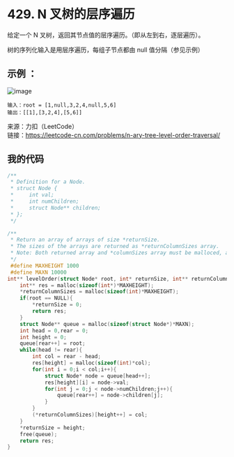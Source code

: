 # 429. N 叉树的层序遍历
给定一个 N 叉树，返回其节点值的层序遍历。（即从左到右，逐层遍历）。

树的序列化输入是用层序遍历，每组子节点都由 null 值分隔（参见示例）

## 示例 ：
![image](https://user-images.githubusercontent.com/39286292/162357696-4a1cf088-bc93-457a-8bce-54ef15ecf8dd.png)

```
输入：root = [1,null,3,2,4,null,5,6]
输出：[[1],[3,2,4],[5,6]]
```

来源：力扣（LeetCode）  
链接：https://leetcode-cn.com/problems/n-ary-tree-level-order-traversal/
## 我的代码
```C
/**
 * Definition for a Node.
 * struct Node {
 *     int val;
 *     int numChildren;
 *     struct Node** children;
 * };
 */

/**
 * Return an array of arrays of size *returnSize.
 * The sizes of the arrays are returned as *returnColumnSizes array.
 * Note: Both returned array and *columnSizes array must be malloced, assume caller calls free().
 */
 #define MAXHEIGHT 1000
 #define MAXN 10000
int** levelOrder(struct Node* root, int* returnSize, int** returnColumnSizes) {
    int** res = malloc(sizeof(int*)*MAXHEIGHT);
    *returnColumnSizes = malloc(sizeof(int)*MAXHEIGHT);
    if(root == NULL){
        *returnSize = 0;
        return res;
    }
    struct Node** queue = malloc(sizeof(struct Node*)*MAXN);
    int head = 0,rear = 0;
    int height = 0;
    queue[rear++] = root;
    while(head != rear){
        int col = rear - head;
        res[height] = malloc(sizeof(int)*col);
        for(int i = 0;i < col;i++){
            struct Node* node = queue[head++];
            res[height][i] = node->val;
            for(int j = 0;j < node->numChildren;j++){
                queue[rear++] = node->children[j];
            }
        }
        (*returnColumnSizes)[height++] = col;
    }
    *returnSize = height;
    free(queue);
    return res;
}
```

